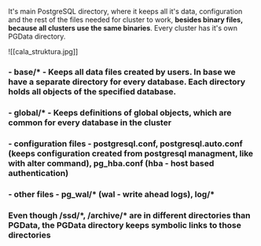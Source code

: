 It's main PostgreSQL directory, where it keeps all it's data, configuration and the rest of the files needed for cluster to work, **besides binary files, because all clusters use the same binaries**. Every cluster has it's own PGData directory.

![[cala_struktura.jpg]]

### - base/\* - Keeps all data files created by users. In base we have a separate directory for every database. Each directory holds all objects of the specified database.
### - global/\* - Keeps definitions of global objects, which are common for every database in the cluster
### - configuration files - postgresql.conf, postgresql.auto.conf (keeps configuration created from postgresql managment, like with alter command), pg_hba.conf (hba - host based authentication)
### - other files - pg_wal/\* (wal - write ahead logs), log/\*
### Even though /ssd/\*, /archive/\* are in different directories than PGData, the PGData directory keeps symbolic links to those directories

